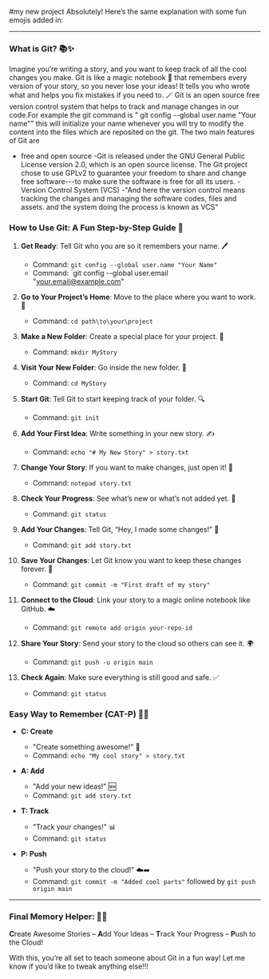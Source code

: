 #my new project
Absolutely! Here’s the same explanation with some fun emojis added in:

---

### What is Git? 📚✨

Imagine you’re writing a story, and you want to keep track of all the cool changes you make. Git is like a magic notebook 📓 that remembers every version of your story, so you never lose your ideas! It tells you who wrote what and helps you fix mistakes if you need to. 🪄
Git is an open source free version control system that helps to track and manage changes in our code.For example the git command is " git config --global user.name "Your name"" this will initialize your name whenever you will try to modify the content into the files which are reposited on the git. 
The two main features of Git are
- free and open source -Git is released under the GNU General Public License version 2.0, which is an open source license. The Git project chose to use GPLv2 to guarantee your freedom to share and change free software---to make sure the software is free for all its users.
-Version Control System (VCS) -"And here the version control means tracking the changes and managing the software codes, files and assets. and the system doing the process is known as VCS"



### How to Use Git: A Fun Step-by-Step Guide 🎉

1. **Get Ready**: Tell Git who you are so it remembers your name. 🖊️
   - Command: `git config --global user.name "Your Name"`
   - Command: `git config --global user.email "your.email@example.com"


2. **Go to Your Project’s Home**: Move to the place where you want to work. 🏡
   - Command: `cd path\to\your\project`

3. **Make a New Folder**: Create a special place for your project. 📁
   - Command: `mkdir MyStory`

4. **Visit Your New Folder**: Go inside the new folder. 🚪
   - Command: `cd MyStory`

5. **Start Git**: Tell Git to start keeping track of your folder. 🔍
   - Command: `git init`

6. **Add Your First Idea**: Write something in your new story. ✍️
   - Command: `echo "# My New Story" > story.txt`

7. **Change Your Story**: If you want to make changes, just open it! 📝
   - Command: `notepad story.txt`

8. **Check Your Progress**: See what’s new or what’s not added yet. 👀
   - Command: `git status`

9. **Add Your Changes**: Tell Git, “Hey, I made some changes!” 🚀
   - Command: `git add story.txt`

10. **Save Your Changes**: Let Git know you want to keep these changes forever. 💾
    - Command: `git commit -m "First draft of my story"`

11. **Connect to the Cloud**: Link your story to a magic online notebook like GitHub. ☁️
    - Command: `git remote add origin your-repo-id`

12. **Share Your Story**: Send your story to the cloud so others can see it. 🌍
    - Command: `git push -u origin main`

13. **Check Again**: Make sure everything is still good and safe. ✅
    - Command: `git status`

### Easy Way to Remember (CAT-P) 🐱‍👤

- **C: Create** 
   - "Create something awesome!" 🎨
   - Command: `echo "My cool story" > story.txt`

- **A: Add**
   - "Add your new ideas!" 🆕
   - Command: `git add story.txt`

- **T: Track**
   - "Track your changes!" 📊
   - Command: `git status`

- **P: Push**
   - "Push your story to the cloud!" ☁️➡️
   - Command: `git commit -m "Added cool parts"` followed by `git push origin main`

---

### Final Memory Helper: 🧠💡
**C**reate Awesome Stories – **A**dd Your Ideas – **T**rack Your Progress – **P**ush to the Cloud!

With this, you’re all set to teach someone about Git in a fun way! Let me know if you’d like to tweak anything else!!!
